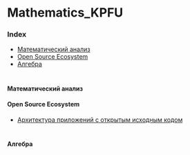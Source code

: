# Mathematics_KPFU

### Index
* [Математический анализ](#Математический-анализ)
* [Open Source Ecosystem](#open-source-ecosystem)
* [Алгебра](#Алгебра) 
#
#
#
#
#
#
#
#
#
#
#
#

#### Математический анализ
#### Open Source Ecosystem

* [Архитектура приложений с открытым исходным кодом](http://rus-linux.net/MyLDP/BOOKS/Architecture-Open-Source-Applications/index.html)
#
#
#
#
#
#
#
#
#
#
#### Алгебра
